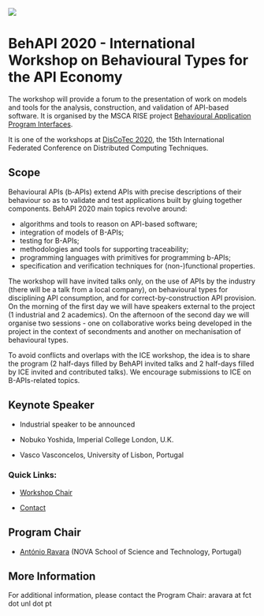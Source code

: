 [![](https://www.discotec.org/2020/discotec2020-banner.jpeg)](https://www.discotec.org/2020/)


# BehAPI 2020 - International Workshop on Behavioural Types for the API Economy

The workshop will provide a forum to the presentation of work on models and tools for the analysis, construction, and validation of API-based software. It is organised by the MSCA RISE project [Behavioural Application Program Interfaces](https://www.um.edu.mt/projects/behapi/).

It is one of the workshops at [DisCoTec 2020](https://www.discotec.org/2020/), the 15th International Federated Conference on Distributed Computing Techniques.


## Scope

Behavioural APIs (b-APIs) extend APIs with precise descriptions of their behaviour so as to validate and test applications built by gluing together components. BehAPI 2020 main topics revolve around:
- algorithms and tools to reason on API-based software;
- integration of models of B-APIs;
- testing for B-APIs;
- methodologies and tools for supporting traceability;
- programming languages with primitives for programming b-APIs;
- specification and verification techniques for (non-)functional properties.

The workshop will have invited talks only, on the use of APIs by the industry (there will be a talk from a local company), on behavioural types for disciplining API consumption, and for correct-by-construction API provision. On the morning of the first day we will have speakers external to the project (1 industrial and 2 academics). On the afternoon of the second day we will organise two sessions - one on collaborative works being developed in the project in the context of secondments and another on mechanisation of behavioural types.

To avoid conflicts and overlaps with the ICE workshop, the idea is to share the program (2 half-days filled by BehAPI invited talks and 2 half-days filled by ICE invited and contributed talks). We encourage submissions to ICE on B-APIs-related topics.


## Keynote Speaker

* Industrial speaker to be announced

* Nobuko Yoshida, Imperial College London, U.K.

* Vasco Vasconcelos, University of Lisbon, Portugal


### Quick Links:

* [Workshop Chair](#program-chair)

* [Contact](#more-information)



## Program Chair

* [António Ravara](https://nova-lincs.di.fct.unl.pt/person/47) (NOVA School of Science and Technology, Portugal)


## More Information

For additional information, please contact the Program Chair: aravara at fct dot unl dot pt

